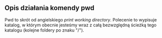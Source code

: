 ## Opis działania komendy pwd

Pwd to skrót od angielskiego *print working directory*. Polecenie to wypisuje katalog, w którym obecnie jesteśmy wraz z całą bezwzględną ścieżką tego katalogu (kolejne foldery po znaku "/").
